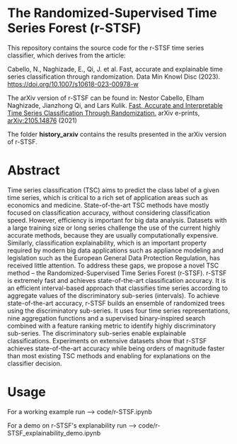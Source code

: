 # The Randomized-Supervised Time Series Forest (r-STSF)

This repository contains the source code for the r-STSF time series classifier, which derives from the article:

Cabello, N., Naghizade, E., Qi, J. et al. Fast, accurate and explainable time series classification through randomization. Data Min Knowl Disc (2023). https://doi.org/10.1007/s10618-023-00978-w



The arXiv version of r-STSF can be found in:
Nestor Cabello, Elham Naghizade, Jianzhong Qi, and Lars Kulik. [Fast, Accurate and Interpretable Time Series Classification Through Randomization.](https://arxiv.org/abs/2105.14876) arXiv e-prints, [arXiv:2105.14876](https://arxiv.org/abs/2105.14876) (2021)

The folder **history_arxiv** contains the results presented in the arXiv version of r-STSF.

# Abstract

Time series classification (TSC) aims to predict the class label of a given time series, which is critical to a rich set of application areas such as economics and medicine. State-of-the-art TSC methods have mostly focused on classification accuracy, without considering classification speed. However, efficiency is important for big data analysis. Datasets with a large training size or long series challenge the use of the current highly accurate methods, because they are usually computationally expensive. Similarly, classification explainability, which is an important property required by modern big data applications such as appliance modeling and legislation such as the European General Data Protection Regulation, has received little attention. To address these gaps, we propose a novel TSC method – the Randomized-Supervised Time Series Forest (r-STSF). r-STSF is extremely fast and achieves state-of-the-art classification accuracy. It is an efficient interval-based approach that classifies time series according to aggregate values of the discriminatory sub-series (intervals). To achieve state-of-the-art accuracy, r-STSF builds an ensemble of randomized trees using the discriminatory sub-series. It uses four time series representations, nine aggregation functions and a supervised binary-inspired search combined with a feature ranking metric to identify highly discriminatory sub-series. The discriminatory sub-series enable explainable classifications. Experiments on extensive datasets show that r-STSF achieves state-of-the-art accuracy while being orders of magnitude faster than most existing TSC methods and enabling for explanations on the classifier decision.


# Usage

For a working example run --> code/r-STSF.ipynb

For a demo on r-STSF's explanability run --> code/r-STSF_explainability_demo.ipynb
